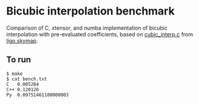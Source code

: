 # Bicubic interpolation benchmark

Comparison of C, xtensor, and numba implementation of bicubic interpolation
with pre-evaluated coefficients, based on [cubic_interp.c] from [ligo.skymap].

[cubic_interp.c]: https://git.ligo.org/lscsoft/ligo.skymap/-/blob/master/src/cubic_interp.c
[ligo.skymap]: https://git.ligo.org/lscsoft/ligo.skymap

## To run

```
$ make
$ cat bench.txt 
C   0.005284
C++ 0.120126
Py  0.09751461100000003
```
